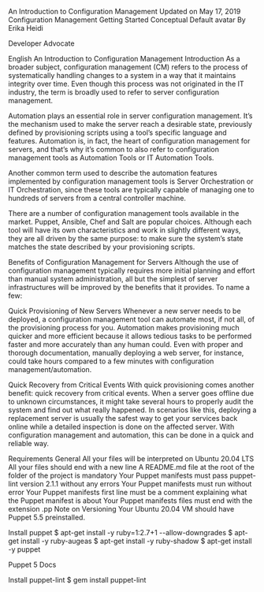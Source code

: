 An Introduction to Configuration Management
Updated on May 17, 2019
Configuration Management
Getting Started
Conceptual
Default avatar
By Erika Heidi

Developer Advocate

English
An Introduction to Configuration Management
Introduction
As a broader subject, configuration management (CM) refers to the process of systematically handling changes to a system in a way that it maintains integrity over time. Even though this process was not originated in the IT industry, the term is broadly used to refer to server configuration management.

Automation plays an essential role in server configuration management. It’s the mechanism used to make the server reach a desirable state, previously defined by provisioning scripts using a tool’s specific language and features. Automation is, in fact, the heart of configuration management for servers, and that’s why it’s common to also refer to configuration management tools as Automation Tools or IT Automation Tools.

Another common term used to describe the automation features implemented by configuration management tools is Server Orchestration or IT Orchestration, since these tools are typically capable of managing one to hundreds of servers from a central controller machine.

There are a number of configuration management tools available in the market. Puppet, Ansible, Chef and Salt are popular choices. Although each tool will have its own characteristics and work in slightly different ways, they are all driven by the same purpose: to make sure the system’s state matches the state described by your provisioning scripts.

Benefits of Configuration Management for Servers
Although the use of configuration management typically requires more initial planning and effort than manual system administration, all but the simplest of server infrastructures will be improved by the benefits that it provides. To name a few:

Quick Provisioning of New Servers
Whenever a new server needs to be deployed, a configuration management tool can automate most, if not all, of the provisioning process for you. Automation makes provisioning much quicker and more efficient because it allows tedious tasks to be performed faster and more accurately than any human could. Even with proper and thorough documentation, manually deploying a web server, for instance, could take hours compared to a few minutes with configuration management/automation.

Quick Recovery from Critical Events
With quick provisioning comes another benefit: quick recovery from critical events. When a server goes offline due to unknown circumstances, it might take several hours to properly audit the system and find out what really happened. In scenarios like this, deploying a replacement server is usually the safest way to get your services back online while a detailed inspection is done on the affected server. With configuration management and automation, this can be done in a quick and reliable way.

Requirements
General
All your files will be interpreted on Ubuntu 20.04 LTS
All your files should end with a new line
A README.md file at the root of the folder of the project is mandatory
Your Puppet manifests must pass puppet-lint version 2.1.1 without any errors
Your Puppet manifests must run without error
Your Puppet manifests first line must be a comment explaining what the Puppet manifest is about
Your Puppet manifests files must end with the extension .pp
Note on Versioning
Your Ubuntu 20.04 VM should have Puppet 5.5 preinstalled.

Install puppet
$ apt-get install -y ruby=1:2.7+1 --allow-downgrades
$ apt-get install -y ruby-augeas
$ apt-get install -y ruby-shadow
$ apt-get install -y puppet


Puppet 5 Docs

Install puppet-lint
$ gem install puppet-lint
